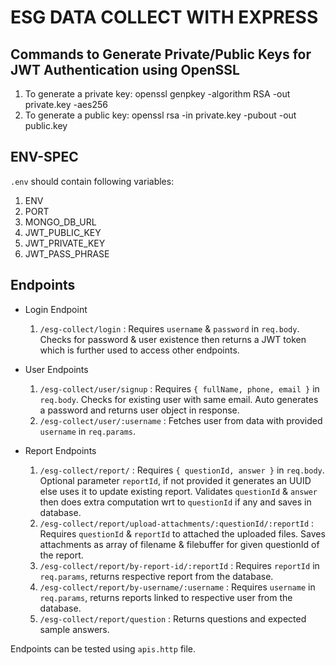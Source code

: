 # ESG DATA COLLECT WITH EXPRESS

## Commands to Generate Private/Public Keys for JWT Authentication using OpenSSL

1. To generate a private key:
   openssl genpkey -algorithm RSA -out private.key -aes256
1. To generate a public key:
   openssl rsa -in private.key -pubout -out public.key

## ENV-SPEC

`.env` should contain following variables:

1. ENV
1. PORT
1. MONGO_DB_URL
1. JWT_PUBLIC_KEY
1. JWT_PRIVATE_KEY
1. JWT_PASS_PHRASE

## Endpoints

-   Login Endpoint

    1.  `/esg-collect/login` : Requires `username` & `password` in `req.body`. Checks for password & user existence then returns a JWT token which is further used to access other endpoints.

-   User Endpoints
    1. `/esg-collect/user/signup` : Requires `{ fullName, phone, email }` in `req.body`. Checks for existing user with same email. Auto generates a password and returns user object in response.
    1. `/esg-collect/user/:username` : Fetches user from data with provided `username` in `req.params`.
-   Report Endpoints
    1. `/esg-collect/report/` : Requires `{ questionId, answer }` in `req.body`. Optional parameter `reportId`, if not provided it generates an UUID else uses it to update existing report. Validates `questionId` & `answer` then does extra computation wrt to `questionId` if any and saves in database.
    1. `/esg-collect/report/upload-attachments/:questionId/:reportId` : Requires `questionId` & `reportId` to attached the uploaded files. Saves attachments as array of filename & filebuffer for given questionId of the report.
    1. `/esg-collect/report/by-report-id/:reportId` : Requires `reportId` in `req.params`, returns respective report from the database.
    1. `/esg-collect/report/by-username/:username` : Requires `username` in `req.params`, returns reports linked to respective user from the database.
    1. `/esg-collect/report/question` : Returns questions and expected sample answers.

Endpoints can be tested using `apis.http` file.
